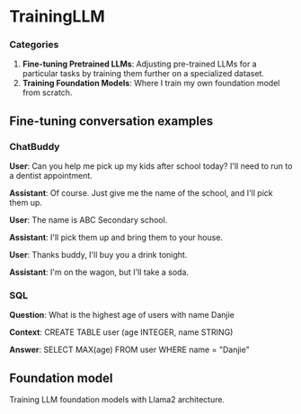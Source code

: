 # TrainingLLM

### Categories
1. **Fine-tuning Pretrained LLMs**: Adjusting pre-trained LLMs for a particular tasks by training them further on a specialized dataset.
2. **Training Foundation Models**: Where I train my own foundation model from scratch.

## Fine-tuning conversation examples
### ChatBuddy
**User**: Can you help me pick up my kids after school today? I'll need to run to a dentist appointment.

**Assistant**: Of course. Just give me the name of the school, and I'll pick them up.

**User**: The name is ABC Secondary school.

**Assistant**: I'll pick them up and bring them to your house.

**User**: Thanks buddy, I'll buy you a drink tonight.

**Assistant**: I'm on the wagon, but I'll take a soda.

### SQL
**Question**: What is the highest age of users with name Danjie

**Context**: CREATE TABLE user (age INTEGER, name STRING)

**Answer**: SELECT MAX(age) FROM user WHERE name = "Danjie"


## Foundation model
Training LLM foundation models with Llama2 architecture.

